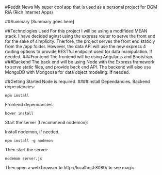 #Reddit News
My super cool app that is used as a personal project for DGM RIA (Rich Internet Apps)

##Summary
[Summary goes here]

##Technologies Used
For this project I will be using a modifided MEAN stack.
I have decided aginst using the express router to serve the front end for the sake of simplicity. Therfore, the project serves the front end staticly from the /app folder. However, the data API will use the new express 4 routing options to provide RESTful endpoint used for data manipulation. If needed.
###Frontend
The frontend will be using Angular.js and Bootstrap.
###Backend
The back end will be using Node with the Express framework to serve static files, and provide back end API. The backend will also use MongoDB with Mongoose for data object modeling. If needed. 

##Getting Started
Node is required.
####Install Dependancies.
Backend dependancies:

    npm install
Frontend dependancies:

    bower install

Start the server (I recommend nodemon):

Install nodemon, if needed.

    npm install -g nodemon

Then start the server:

    nodemon server.js
    
Then open a web browser to http://localhost:8080/ to see magic.
